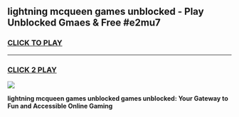 
## lightning mcqueen games unblocked - Play Unblocked Gmaes & Free #e2mu7
<h3>
<a href="https://premium.freeplayer.one?title=lightning_mcqueen_games_unblocked&ref=03M">CLICK TO PLAY</a></h3>
<hr>

<h3>
<a href="https://premium.freeplayer.one?title=lightning_mcqueen_games_unblocked&ref=03M">CLICK 2 PLAY</a>
  
</h3>

<a href="https://premium.freeplayer.one?title=lightning_mcqueen_games_unblocked&ref=03M"><img src="https://clearcache.store/games.png"></a>


**lightning mcqueen games unblocked games unblocked: Your Gateway to Fun and Accessible Online Gaming**

